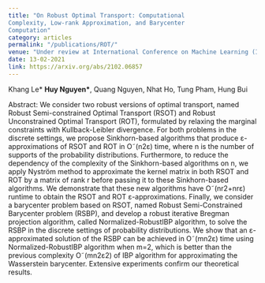 ```yaml
---
title: "On Robust Optimal Transport: Computational
Complexity, Low-rank Approximation, and Barycenter
Computation"
category: articles
permalink: "/publications/ROT/"
venue: "Under review at International Conference on Machine Learning (ICML) 2021"
date: 13-02-2021
link: https://arxiv.org/abs/2102.06857
---
```


[comment]: <> (<a href="https://arxiv.org/pdf/2102.06857.pdf">Arxiv</a>.)
Khang Le\* <b>Huy Nguyen\*</b>, Quang Nguyen, Nhat Ho, Tung Pham, Hung Bui

Abstract: We consider two robust versions of optimal transport, named Robust Semi-constrained Optimal Transport (RSOT) and Robust Unconstrained Optimal Transport (ROT), formulated by relaxing the marginal constraints with Kullback-Leibler divergence. For both problems in the discrete settings, we propose Sinkhorn-based algorithms that produce ε-approximations of RSOT and ROT in O˜(n2ε) time, where n is the number of supports of the probability distributions. Furthermore, to reduce the dependency of the complexity of the Sinkhorn-based algorithms on n, we apply Nyström method to approximate the kernel matrix in both RSOT and ROT by a matrix of rank r before passing it to these Sinkhorn-based algorithms. We demonstrate that these new algorithms have O˜(nr2+nrε) runtime to obtain the RSOT and ROT ε-approximations. Finally, we consider a barycenter problem based on RSOT, named Robust Semi-Constrained Barycenter problem (RSBP), and develop a robust iterative Bregman projection algorithm, called Normalized-RobustIBP algorithm, to solve the RSBP in the discrete settings of probability distributions. We show that an ε-approximated solution of the RSBP can be achieved in O˜(mn2ε) time using Normalized-RobustIBP algorithm when m=2, which is better than the previous complexity O˜(mn2ε2) of IBP algorithm for approximating the Wasserstein barycenter. Extensive experiments confirm our theoretical results.

